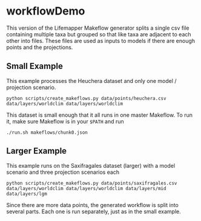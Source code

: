 # workflowDemo

This version of the Lifemapper Makeflow generator splits a single csv file 
containing multiple taxa but grouped so that like taxa are adjacent to each
other into files.  These files are used as inputs to models if there are
enough points and the projections.

## Small Example

This example processes the Heuchera dataset and only one model /
projection scenario.

    python scripts/create_makeflows.py data/points/heuchera.csv data/layers/worldclim data/layers/worldclim 

This dataset is small enough that it all runs in one master Makeflow.
To run it, make sure Makeflow is in your `$PATH` and run

    ./run.sh makeflows/chunk0.json

## Larger Example

This example runs on the Saxifragales dataset (larger) with a model scenario
and three projection scenarios each

    python scripts/create_makeflows.py data/points/saxifragales.csv data/layers/worldclim data/layers/worldclim data/layers/mid data/layers/lgm

Since there are more data points, the generated workflow is split into
several parts.
Each one is run separately, just as in the small example.
